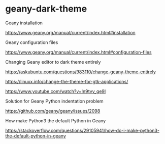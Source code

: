 # geany-dark-theme

Geany installation

https://www.geany.org/manual/current/index.html#installation

Geany configuration files

https://www.geany.org/manual/current/index.html#configuration-files

Changing Geany editor to dark theme entirely

https://askubuntu.com/questions/983110/change-geany-theme-entirely

https://linuxx.info/change-the-theme-for-gtk-applications/

https://www.youtube.com/watch?v=In9tvv_ge9I

Solution for Geany Python indentation problem

https://github.com/geany/geany/issues/2098

How make Python3 the default Python in Geany

https://stackoverflow.com/questions/29105941/how-do-i-make-python3-the-default-python-in-geany
